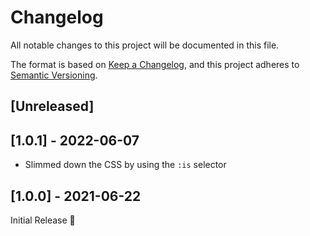 # Changelog
All notable changes to this project will be documented in this file.

The format is based on [Keep a Changelog](https://keepachangelog.com/en/1.0.0/),
and this project adheres to [Semantic Versioning](https://semver.org/spec/v2.0.0.html).

## [Unreleased]

## [1.0.1] - 2022-06-07
- Slimmed down the CSS by using the `:is` selector

## [1.0.0] - 2021-06-22
Initial Release 🎉
